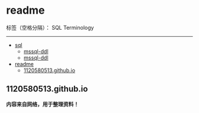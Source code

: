 # readme

标签（空格分隔）： SQL Terminology

---
* [sql](#sql)
  * [mssql-ddl](/sql/mssql-ddl)
  * [mssql-ddl](#sql\mssql-ddl)
* [readme](#readme)
  * [1120580513\.github\.io](#1120580513githubio)

## 1120580513.github.io
**内容来自网络，用于整理资料！**
